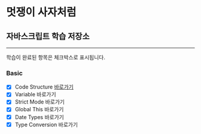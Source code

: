 # 멋쟁이 사자처럼

## 자바스크립트 학습 저장소
---

학습이 완료된 항목은 체크박스로 표시됩니다.

### Basic
- [x] Code Structure [바로가기](http://www.naver.com)
- [x] Variable 바로가기
- [x] Strict Mode 바로가기
- [x] Global This 바로가기
- [x] Date Types 바로가기
- [x] Type Conversion 바로가기